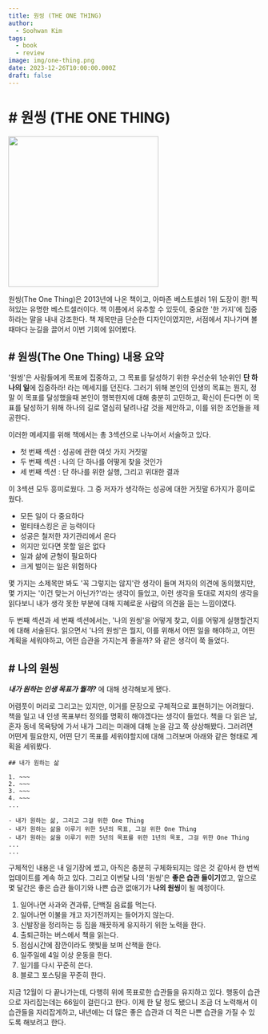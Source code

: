 ```yaml
---
title: 원씽 (THE ONE THING)
author:
  - Soohwan Kim
tags:
  - book
  - review
image: img/one-thing.png
date: 2023-12-26T10:00:00.000Z
draft: false
---
```


# \# 원씽 (THE ONE THING)
  
<img src="https://github.com/sooftware/sooftware.io/assets/42150335/bebb1d79-3e43-401d-8240-74713ca8dc4f" width=300>

원씽(The One Thing)은 2013년에 나온 책이고, 아마존 베스트셀러 1위 도장이 쾅! 찍혀있는 유명한 베스트셀러이다. 책 이름에서 유추할 수 있듯이, 중요한 '한 가지'에 집중하라는 말을 내내 강조한다. 책 제목만큼 단순한 디자인이였지만, 서점에서 지나가며 볼때마다 눈길을 끌어서 이번 기회에 읽어봤다.

## \# 원씽(The One Thing) 내용 요약

'원씽'은 사람들에게 목표에 집중하고, 그 목표를 달성하기 위한 우선순위 1순위인 **단 하나의 일**에 집중하라! 라는 메세지를 던진다. 그러기 위해 본인의 인생의 목표는 뭔지, 정말 이 목표를 달성했을때 본인이 행복한지에 대해 충분히 고민하고, 확신이 든다면 이 목표를 달성하기 위해 하나의 길로 열심히 달려나갈 것을 제안하고, 이를 위한 조언들을 제공한다.  

이러한 메세지를 위해 책에서는 총 3섹션으로 나누어서 서술하고 있다.   
   
- 첫 번째 섹션 : 성공에 관한 여섯 가지 거짓말
- 두 번째 섹션 : 나의 단 하나를 어떻게 찾을 것인가
- 세 번째 섹션 : 단 하나를 위한 실행, 그리고 위대한 결과

이 3섹션 모두 흥미로웠다. 그 중 저자가 생각하는 성공에 대한 거짓말 6가지가 흥미로웠다. 
  
- 모든 일이 다 중요하다
- 멀티태스킹은 곧 능력이다
- 성공은 철저한 자기관리에서 온다
- 의지만 있다면 못할 일은 없다
- 일과 삶에 균형이 필요하다
- 크게 벌이는 일은 위험하다
  
  
몇 가지는 소제목만 봐도 '꼭 그렇지는 않지'란 생각이 들며 저자의 의견에 동의했지만, 몇 가지는 '이건 맞는거 아닌가?'라는 생각이 들었고, 이런 생각을 토대로 저자의 생각을 읽다보니 내가 생각 못한 부분에 대해 지혜로운 사람의 의견을 듣는 느낌이였다.   

두 번째 섹션과 세 번째 섹션에서는, '나의 원씽'을 어떻게 찾고, 이를 어떻게 실행할건지에 대해 서술된다. 읽으면서 '나의 원씽'은 뭘지, 이를 위해서 어떤 일을 해야하고, 어떤 계획을 세워야하고, 어떤 습관을 가지는게 좋을까? 와 같은 생각이 쭉 들었다.  
    
## \# 나의 원씽
    
***내가 원하는 인생 목표가 뭘까?*** 에 대해 생각해보게 됐다.   

어렴풋이 머리로 그리고는 있지만, 이거를 문장으로 구체적으로 표현하기는 어려웠다. 책을 일고 내 인생 목표부터 정의를 명확히 해야겠다는 생각이 들었다. 책을 다 읽은 날, 혼자 동네 목욕탕에 가서 내가 그리는 미래에 대해 눈을 감고 쭉 상상해봤다. 그러려면 어떤게 필요한지, 어떤 단기 목표를 세워야할지에 대해 그려보며 아래와 같은 형태로 계획을 세워봤다.

```
## 내가 원하는 삶

1. ~~~
2. ~~~
3. ~~~
4. ~~~
...
```

```
- 내가 원하는 삶, 그리고 그걸 위한 One Thing
- 내가 원하는 삶을 이루기 위한 5년의 목표, 그걸 위한 One Thing
- 내가 원하는 삶을 이루기 위한 5년의 목표를 위한 1년의 목표, 그걸 위한 One Thing
...
...
```
  
구체적인 내용은 내 일기장에 썼고, 아직은 충분히 구체화되지는 않은 것 같아서 한 번씩 업데이트를 계속 하고 있다. 그리고 이번달 나의 '원씽'은 **좋은 습관 들이기**였고, 앞으로 몇 달간은 좋은 습관 들이기와 나쁜 습관 없애기가 **나의 원씽**이 될 예정이다.

1. 일어나면 사과와 견과류, 단백질 음료를 먹는다.
2. 일어나면 이불을 개고 자기전까지는 들어가지 않는다.
3. 신발장을 정리하는 등 집을 깨끗하게 유지하기 위한 노력을 한다.
4. 출퇴근하는 버스에서 책을 읽는다.
5. 점심시간에 잠깐이라도 햇빛을 보며 산책을 한다.
6. 일주일에 4일 이상 운동을 한다.
7. 일기를 다시 꾸준히 쓴다.
8. 블로그 포스팅을 꾸준히 한다.

지금 12월이 다 끝나가는데, 다행히 위에 목표로한 습관들을 유지하고 있다. 행동이 습관으로 자리잡는데는 66일이 걸린다고 한다. 이제 한 달 정도 됐으니 조금 더 노력해서 이 습관들을 자리잡게하고, 내년에는 더 많은 좋은 습관과 더 적은 나쁜 습관을 가질 수 있도록 해보려고 한다.